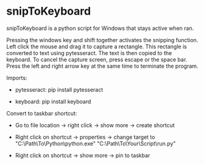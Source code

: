 # snipToKeyboard

snipToKeyboard is a python script for Windows that stays active when ran.


Pressing the windows key and shift together activates the snipping function. Left click the mouse and drag it to capture a rectangle. This rectangle is converted to text using pytesseract. The text is then copied to the keyboard. To cancel the capture screen, press escape or the space bar. Press the left and right arrow key at the same time to terminate the program.


Imports:

 - pytesseract: pip install pytesseract
  
 - keyboard: pip install keyboard



Convert to taskbar shortcut:

 - Go to file location -> right click -> show more -> create shortcut
  
 - Right click on shortcut -> properties -> change target to "C:\Path\To\Python\python.exe" "C:\Path\To\Your\Script\run.py"
  
 - Right click on shortcut -> show more -> pin to taskbar
